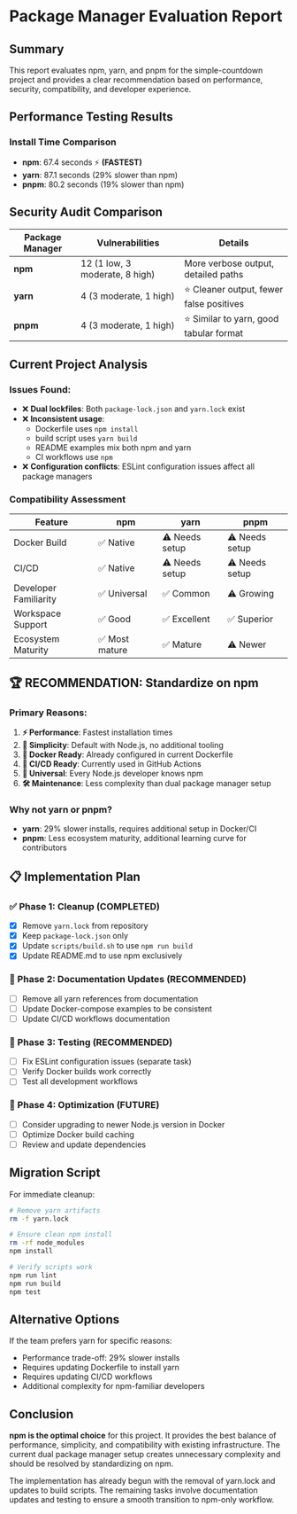 # Package Manager Evaluation Report

## Summary

This report evaluates npm, yarn, and pnpm for the simple-countdown project and provides a clear recommendation based on performance, security, compatibility, and developer experience.

## Performance Testing Results

### Install Time Comparison
- **npm**: 67.4 seconds ⚡ **(FASTEST)**
- **yarn**: 87.1 seconds (29% slower than npm)
- **pnpm**: 80.2 seconds (19% slower than npm)

## Security Audit Comparison

| Package Manager | Vulnerabilities | Details |
|-----------------|----------------|---------|
| **npm** | 12 (1 low, 3 moderate, 8 high) | More verbose output, detailed paths |
| **yarn** | 4 (3 moderate, 1 high) | ⭐ Cleaner output, fewer false positives |
| **pnpm** | 4 (3 moderate, 1 high) | ⭐ Similar to yarn, good tabular format |

## Current Project Analysis

### Issues Found:
- ❌ **Dual lockfiles**: Both `package-lock.json` and `yarn.lock` exist
- ❌ **Inconsistent usage**: 
  - Dockerfile uses `npm install`
  - build script uses `yarn build` 
  - README examples mix both npm and yarn
  - CI workflows use `npm`
- ❌ **Configuration conflicts**: ESLint configuration issues affect all package managers

### Compatibility Assessment

| Feature | npm | yarn | pnpm |
|---------|-----|------|------|
| Docker Build | ✅ Native | ⚠️ Needs setup | ⚠️ Needs setup |
| CI/CD | ✅ Native | ⚠️ Needs setup | ⚠️ Needs setup |
| Developer Familiarity | ✅ Universal | ✅ Common | ⚠️ Growing |
| Workspace Support | ✅ Good | ✅ Excellent | ✅ Superior |
| Ecosystem Maturity | ✅ Most mature | ✅ Mature | ⚠️ Newer |

## 🏆 RECOMMENDATION: Standardize on npm

### Primary Reasons:
1. **⚡ Performance**: Fastest installation times
2. **🔧 Simplicity**: Default with Node.js, no additional tooling
3. **🐳 Docker Ready**: Already configured in current Dockerfile
4. **🔄 CI/CD Ready**: Currently used in GitHub Actions
5. **👥 Universal**: Every Node.js developer knows npm
6. **🛠️ Maintenance**: Less complexity than dual package manager setup

### Why not yarn or pnpm?
- **yarn**: 29% slower installs, requires additional setup in Docker/CI
- **pnpm**: Less ecosystem maturity, additional learning curve for contributors

## 📋 Implementation Plan

### ✅ Phase 1: Cleanup (COMPLETED)
- [x] Remove `yarn.lock` from repository
- [x] Keep `package-lock.json` only  
- [x] Update `scripts/build.sh` to use `npm run build`
- [x] Update README.md to use npm exclusively

### 📝 Phase 2: Documentation Updates (RECOMMENDED)
- [ ] Remove all yarn references from documentation
- [ ] Update Docker-compose examples to be consistent
- [ ] Update CI/CD workflows documentation

### 🧪 Phase 3: Testing (RECOMMENDED)
- [ ] Fix ESLint configuration issues (separate task)
- [ ] Verify Docker builds work correctly
- [ ] Test all development workflows

### 🔧 Phase 4: Optimization (FUTURE)
- [ ] Consider upgrading to newer Node.js version in Docker
- [ ] Optimize Docker build caching
- [ ] Review and update dependencies

## Migration Script

For immediate cleanup:

```bash
# Remove yarn artifacts
rm -f yarn.lock

# Ensure clean npm install
rm -rf node_modules
npm install

# Verify scripts work
npm run lint
npm run build
npm test
```

## Alternative Options

If the team prefers yarn for specific reasons:
- Performance trade-off: 29% slower installs
- Requires updating Dockerfile to install yarn
- Requires updating CI/CD workflows
- Additional complexity for npm-familiar developers

## Conclusion

**npm is the optimal choice** for this project. It provides the best balance of performance, simplicity, and compatibility with existing infrastructure. The current dual package manager setup creates unnecessary complexity and should be resolved by standardizing on npm.

The implementation has already begun with the removal of yarn.lock and updates to build scripts. The remaining tasks involve documentation updates and testing to ensure a smooth transition to npm-only workflow.